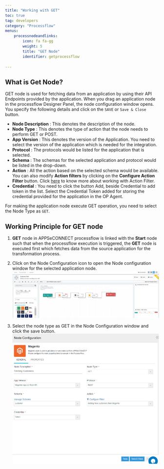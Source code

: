 ```yaml
---
title: "Working with GET"
toc: true
tag: developers
category: "Processflow"
menus: 
    processnodeandlinks:
        icon: fa fa-gg
        weight: 5
        title: "GET Node" 
        identifier: getprocessflow 

---
```


## What is Get Node?

GET node is used for fetching data from an application by using their API Endpoints provided by the application. When you drag an application node in the processflow Designer Panel, the node configuration window opens. You specify the following details and click on the  `SAVE` or `Save & Close` button.
* **Node Description** : This denotes the description of the node.
* **Node Type** : This denotes the type of action that the node needs to perform GET or POST.
* **App Version** : This denotes the version of the Application. You need to select the version of the application which is needed for the integration.
* **Protocol** : The protocols would be listed for the application that is selected. 
* **Schema** : The schemas for the selected application and protocol would be listed in the drop-down. 
* **Action** : All the action based on the selected schema would be available. You can also modify **Action filters** by clicking on the **Configure Action Filter** button. Click [here](/processflow/manage-actions-actionfilters-errorfilters/) to know more about working with Action Filter.
* **Credential** : You need to click the button Add, beside Credential to add token in the list. Select the Credential Token added for storing the credential provided for the application in the OP Agent.

For making the application node execute GET operation, you need to select the 
Node Type as `GET`.

## Working Principle for GET node

1. **GET** node in APPSeCONNECT processflow is linked with the **Start** node such that when the processflow execution is triggered, the **GET** node is executed first which fetches data from the source application for the transformation process.
2. Click on the Node Configuration icon to open the Node configuration window for the selected application node.
![Getnode1](/staticfiles/processflow/media/getnode1.png)  

3. Select the node type as GET in the Node Configuration window and click the save button.
 ![Getnode2](/staticfiles/processflow/media/getnode2.png)  
